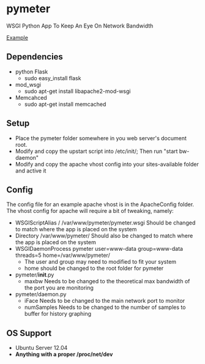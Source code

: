 pymeter
=======

WSGI Python App To Keep An Eye On Network Bandwidth

[Example](http://neilbetham.github.com/pymeter/)


Dependencies
------------
* python Flask
    * sudo easy_install flask
* mod_wsgi
    * sudo apt-get install libapache2-mod-wsgi
* Memcahced
	* sudo apt-get install memcached

Setup
-------------
* Place the pymeter folder somewhere in you web server's document root.
* Modify and copy the upstart script into /etc/init/; Then run "start bw-daemon"
* Modify and copy the apache vhost config into your sites-available folder and active it

Config
-------------
The config file for an example apache vhost is in the ApacheConfig folder.
The vhost config for apache will require a bit of tweaking, namely:
* WSGIScriptAlias / /var/www/pymeter/pymeter.wsgi Should be changed to match where the app is placed on the system
* Directory /var/www/pymeter/ Should also be changed to match where the app is placed on the system
* WSGIDaemonProcess pymeter user=www-data group=www-data threads=5 home=/var/www/pymeter/
    * The user and group may need to modified to fit your system
    * home should be changed to the root folder for pymeter
* pymeter/__init__.py
    * maxbw Needs to be changed to the theoretical max bandwidth of the port you are monitoring
* pymeter/daemon.py
	* iFace Needs to be changed to the main network port to monitor
	* numSamples Needs to be changed to the number of samples to buffer for history graphing

OS Support
--------------
* Ubuntu Server 12.04
* **Anything with a proper /proc/net/dev**